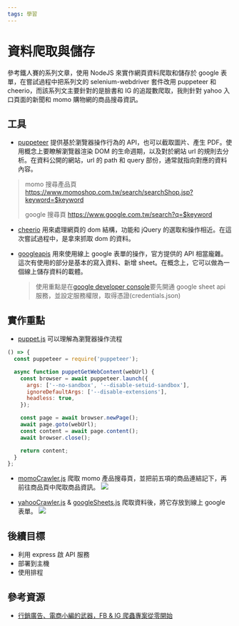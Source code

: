 ```yaml
---
tags: 學習
---
```


# 資料爬取與儲存

參考鐵人賽的系列文章，使用 NodeJS 來實作網頁資料爬取和儲存於 google 表單，在嘗試過程中把系列文的 selenium-webdriver 套件改用 puppeteer 和 cheerio，而該系列文主要針對的是臉書和 IG 的追蹤數爬取，我則針對 yahoo 入口頁面的新聞和 momo 購物網的商品搜尋資訊。

## 工具

- [puppeteer](https://www.npmjs.com/package/puppeteer)
  提供基於瀏覽器操作行為的 API，也可以截取圖片、產生 PDF。使用概念上要瞭解瀏覽器渲染 DOM 的生命週期，以及對於網站 url 的規則去分析。在資料公開的網站，url 的 path 和 query 部份，通常就指向對應的資料內容。

> momo 搜尋產品頁
> https://www.momoshop.com.tw/search/searchShop.jsp?keyword=$keyword
>
> google 搜尋頁
> https://www.google.com.tw/search?q=$keyword

- [cheerio](https://www.npmjs.com/package/cheerio)
  用來處理網頁的 dom 結構，功能和 jQuery 的選取和操作相近。在這次嘗試過程中，是拿來抓取 dom 的資料。

- [googleapis](https://www.npmjs.com/package/googleapis)
  用來使用線上 google 表單的操作，官方提供的 API 相當龐雜。這次有使用的部分是基本的寫入資料、新增 sheet。在概念上，它可以做為一個線上儲存資料的載體。
  > 使用重點是在[google developer console](https://console.cloud.google.com/apis/dashboard?project=node-crawler-359702)要先開通 google sheet api 服務，並設定服務權限，取得憑證(credentials.json)

## 實作重點

- [puppet.js](https://github.com/lian0103/nodeServices/blob/main/services/puppet.js)
  可以理解為瀏覽器操作流程

```javascript
() => {
  const puppeteer = require('puppeteer');

  async function puppetGetWebContent(webUrl) {
    const browser = await puppeteer.launch({
      args: ['--no-sandbox', '--disable-setuid-sandbox'],
      ignoreDefaultArgs: ['--disable-extensions'],
      headless: true,
    });

    const page = await browser.newPage();
    await page.goto(webUrl);
    const content = await page.content();
    await browser.close();

    return content;
  }
};
```

- [momoCrawler.js](https://github.com/lian0103/nodeServices/blob/main/services/momoCrawler.js)
  爬取 momo 產品搜尋頁，並把前五項的商品連結記下，再前往商品頁中爬取商品資訊。
  ![](https://i.imgur.com/ebt53Gi.png)

- [yahooCrawler.js](https://github.com/lian0103/nodeServices/blob/main/services/yahooCrawler.js) & [googleSheets.js](https://github.com/lian0103/nodeServices/blob/main/services/googleSheets.js)
  爬取資料後，將它存放到線上 google 表單。
  ![](https://i.imgur.com/brb2Pfj.png)

## 後續目標

- 利用 express 啟 API 服務
- 部署到主機
- 使用排程

## 參考資源

- [行銷廣告、電商小編的武器，FB & IG 爬蟲專案從零開始](https://ithelp.ithome.com.tw/users/20103256/ironman/2940)
